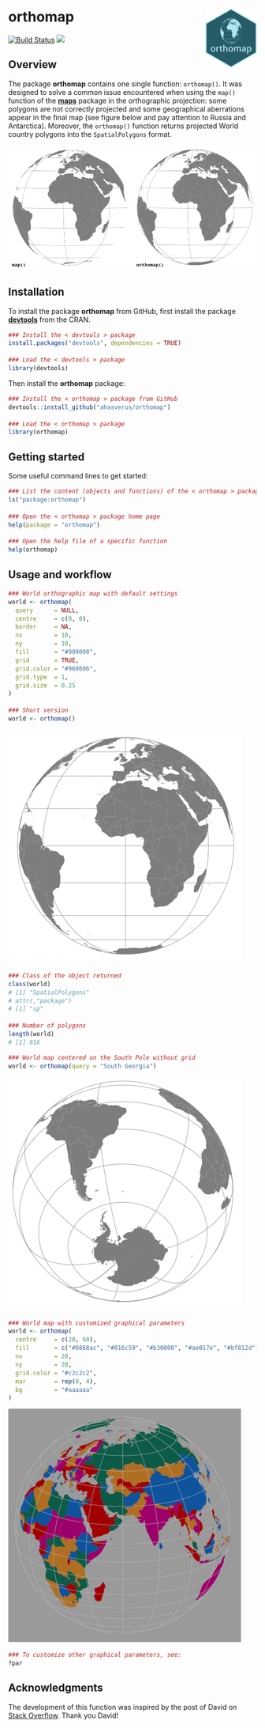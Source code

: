 orthomap <img src="img/orthomap-sticker.png" height="120" align="right"/>
=========================================================

[![Build Status](https://travis-ci.org/ahasverus/orthomap.svg?branch=master)](https://travis-ci.org/ahasverus/orthomap) [![](https://img.shields.io/badge/licence-GPLv3-8f10cb.svg)](http://www.gnu.org/licenses/gpl.html)

Overview
--------

The package **orthomap** contains one single function: `orthomap()`. It was designed to solve a common issue encountered when using the `map()` function of the [**maps**](http://cran.r-project.org/web/packages/maps/index.html) package in the orthographic projection: some polygons are not correctly projected and some geographical aberrations appear in the final map (see figure below and pay attention to Russia and Antarctica). Moreover, the `orthomap()` function returns projected World country polygons into the `SpatialPolygons` format.

![figure-1](img/figure-1.png)

Installation
--------

To install the package **orthomap** from GitHub, first install the package [**devtools**](http://cran.r-project.org/web/packages/devtools/index.html) from the CRAN.

```r
### Install the < devtools > package
install.packages("devtools", dependencies = TRUE)

### Load the < devtools > package
library(devtools)
```

Then install the **orthomap** package:

```r
### Install the < orthomap > package from GitHub
devtools::install_github("ahasverus/orthomap")

### Load the < orthomap > package
library(orthomap)
```

Getting started
--------

Some useful command lines to get started:

```r
### List the content (objects and functions) of the < orthomap > package
ls("package:orthomap")

### Open the < orthomap > package home page
help(package = "orthomap")

### Open the help file of a specific function
help(orthomap)
```

Usage and workflow
--------

```r
### World orthographic map with default settings
world <- orthomap(
  query      = NULL,
  centre     = c(0, 0),
  border     = NA,
  nx         = 10,
  ny         = 10,
  fill       = "#909090",
  grid       = TRUE,
  grid.color = "#969696",
  grid.type  = 1,
  grid.size  = 0.25
)

### Short version
world <- orthomap()
```

![figure-2](img/figure-2.png)

```r
### Class of the object returned
class(world)
# [1] "SpatialPolygons"
# attr(,"package")
# [1] "sp"

### Number of polygons
length(world)
# [1] 816
```

```r
### World map centered on the South Pole without grid
world <- orthomap(query = "South Georgia")
```

![figure-3](img/figure-3.png)

```r
### World map with customized graphical parameters
world <- orthomap(
  centre     = c(20, 60),
  fill       = c("#0868ac", "#016c59", "#b30000", "#ae017e", "#bf812d"),
  nx         = 20,
  ny         = 20,
  grid.color = "#c2c2c2",
  mar        = rep(0, 4),
  bg         = "#aaaaaa"
)
```

![figure-4](img/figure-4.png)

```r
### To customize other graphical parameters, see:
?par
```

Acknowledgments
--------

The development of this function was inspired by the post of David on [Stack Overflow](https://stackoverflow.com/questions/35911452/clipping-polygons-when-drawing-world-map-in-orthographic-projection). Thank you David!
